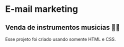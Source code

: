 <h1>E-mail marketing</h1>

<h2>Venda de instrumentos musicias 🎸🎹</h2>

<p>Esse projeto foi criado usando somente HTML e CSS.</p>

<img src="">
